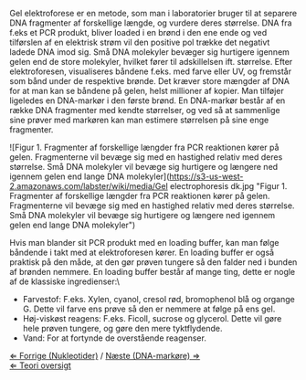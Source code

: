 Gel elektroforese er en metode, som man i laboratorier bruger til at
separere DNA fragmenter af forskellige længde, og vurdere deres
størrelse. DNA fra f.eks et PCR produkt, bliver loaded i en brønd i den
ene ende og ved tilførslen af en elektrisk strøm vil den positive pol
trække det negativt ladede DNA imod sig. Små DNA molekyler bevæger sig
hurtigere igennem gelen end de store molekyler, hvilket fører til
adskillelsen ift. størrelse. Efter elektroforesen, visualiseres båndene
f.eks. med farve eller UV, og fremstår som bånd under de respektive
brønde. Det kræver store mængder af DNA for at man kan se båndene på
gelen, helst millioner af kopier. Man tilføjer ligeledes en DNA-markør i
den første brønd. En DNA-markør består af en række DNA fragmenter med
kendte størrelser, og ved så at sammenlige sine prøver med markøren kan
man estimere størrelsen på sine enge fragmenter.

![Figur 1. Fragmenter af forskellige længder fra PCR reaktionen kører på gelen. Fragmenterne vil bevæge sig med en hastighed relativ med deres størrelse. Små DNA molekyler vil bevæge sig hurtigere og længere ned igennem gelen end lange DNA molekyler](https://s3-us-west-2.amazonaws.com/labster/wiki/media/Gel electrophoresis dk.jpg "Figur 1. Fragmenter af forskellige længder fra PCR reaktionen kører på gelen. Fragmenterne vil bevæge sig med en hastighed relativ med deres størrelse. Små DNA molekyler vil bevæge sig hurtigere og længere ned igennem gelen end lange DNA molekyler")

Hvis man blander sit PCR produkt med en loading buffer, kan man følge
båndende i takt med at elektroforesen kører. En loading buffer er også
praktisk på den måde, at den gør prøven tungere så den falder ned i
bunden af brønden nemmere. En loading buffer består af mange ting, dette
er nogle af de klassiske ingredienser:\

-   Farvestof: F.eks. Xylen, cyanol, cresol rød, bromophenol blå og
    organge G. Dette vil farve ens prøve så den er nemmere at følge på
    ens gel.
-   Høj-viskøst reagens: F.eks. Ficoll, sucrose og glycerol. Dette vil
    gøre hele prøven tungere, og gøre den mere tyktflydende.
-   Vand: For at fortynde de overstående reagenser.

[⇐ Forrige (Nukleotider)](/wiki/Nukleotider "wikilink") / [ Næste
(DNA-markøre) ⇒](/wiki/DNA-markøre "wikilink")\
[⇐ Teori oversigt ](/wiki/CSI_Casen "wikilink")


